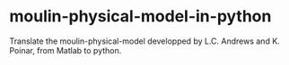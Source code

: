# moulin-physical-model-in-python
Translate the moulin-physical-model developped by L.C. Andrews and K. Poinar, from Matlab to python.
